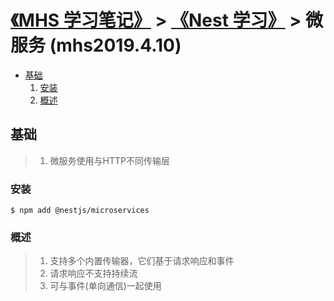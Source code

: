 # [《MHS 学习笔记》] > [《Nest 学习》] > 微服务 (mhs2019.4.10)

- [基础]
  1. [安装]
  2. [概述]


## <span id="basics">基础</span>
> 1. 微服务使用与HTTP不同传输层

### <span id="basics-install">安装</span>
```
$ npm add @nestjs/microservices
```

### <span id="basics-overview">概述</span>
> 1. 支持多个内置传输器，它们基于请求响应和事件
> 2. 请求响应不支持持续流
> 3. 可与事件(单向通信)一起使用


##
[《MHS 学习笔记》]: https://mhsnet.github.io/mhsstudynotes/ "《MHS 学习笔记》"
[《Nest 学习》]: https://mhsnet.github.io/mhsstudynotes/framework/nest/index.html "《Nest 学习》"

[微服务]: https://mhsnet.github.io/mhsstudynotes/framework/nest/microservices.html "微服务"
[基础]: https://mhsnet.github.io/mhsstudynotes/framework/nest/microservices.html#basics "基础"
[安装]: https://mhsnet.github.io/mhsstudynotes/framework/nest/microservices.html#basics-install "安装"
[概述]: https://mhsnet.github.io/mhsstudynotes/framework/nest/microservices.html#basics-overview "概述"
